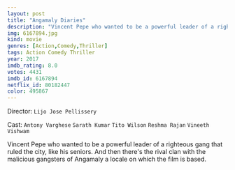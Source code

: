 ```yaml
---
layout: post
title: "Angamaly Diaries"
description: "Vincent Pepe who wanted to be a powerful leader of a righteous gang that ruled the city, like his seniors. And then there's the rival clan with the malicious gangsters of Angamaly a locale on which the film is based..."
img: 6167894.jpg
kind: movie
genres: [Action,Comedy,Thriller]
tags: Action Comedy Thriller 
year: 2017
imdb_rating: 8.0
votes: 4431
imdb_id: 6167894
netflix_id: 80182447
color: 495867
---
```

Director: `Lijo Jose Pellissery`  

Cast: `Antony Varghese` `Sarath Kumar` `Tito Wilson` `Reshma Rajan` `Vineeth Vishwam` 

Vincent Pepe who wanted to be a powerful leader of a righteous gang that ruled the city, like his seniors. And then there's the rival clan with the malicious gangsters of Angamaly a locale on which the film is based.